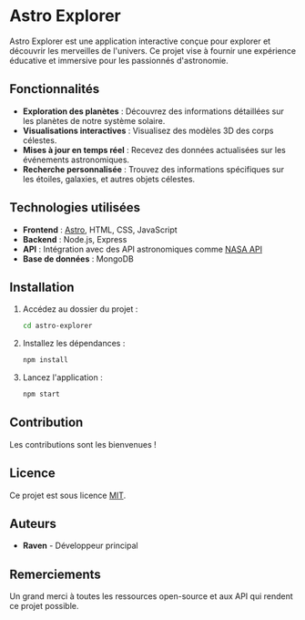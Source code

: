 # Astro Explorer

Astro Explorer est une application interactive conçue pour explorer et découvrir les merveilles de l'univers. Ce projet vise à fournir une expérience éducative et immersive pour les passionnés d'astronomie.

## Fonctionnalités

- **Exploration des planètes** : Découvrez des informations détaillées sur les planètes de notre système solaire.
- **Visualisations interactives** : Visualisez des modèles 3D des corps célestes.
- **Mises à jour en temps réel** : Recevez des données actualisées sur les événements astronomiques.
- **Recherche personnalisée** : Trouvez des informations spécifiques sur les étoiles, galaxies, et autres objets célestes.

## Technologies utilisées

- **Frontend** : [Astro](https://astro.build/), HTML, CSS, JavaScript
- **Backend** : Node.js, Express
- **API** : Intégration avec des API astronomiques comme [NASA API](https://api.nasa.gov/)
- **Base de données** : MongoDB

## Installation

1. Accédez au dossier du projet :
    ```bash
    cd astro-explorer
    ```
3. Installez les dépendances :
    ```bash
    npm install
    ```
4. Lancez l'application :
    ```bash
    npm start
    ```

## Contribution

Les contributions sont les bienvenues !

## Licence

Ce projet est sous licence [MIT](LICENSE).

## Auteurs

- **Raven** - Développeur principal

## Remerciements

Un grand merci à toutes les ressources open-source et aux API qui rendent ce projet possible.

